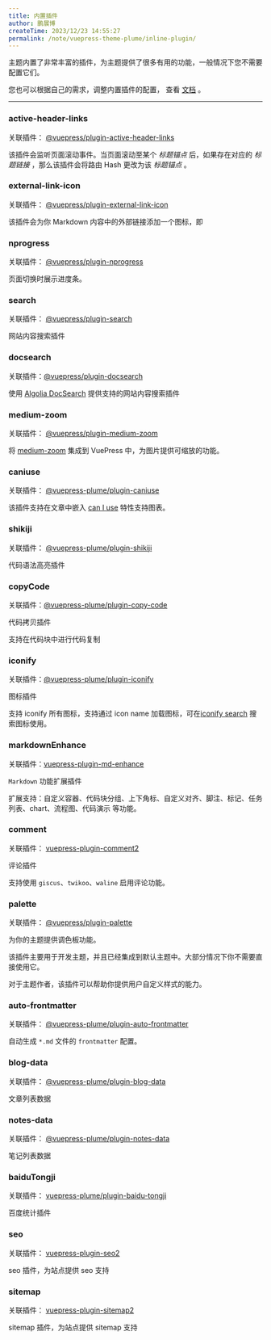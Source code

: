 ```yaml
---
title: 内置插件
author: 鹏展博
createTime: 2023/12/23 14:55:27
permalink: /note/vuepress-theme-plume/inline-plugin/
---
```


主题内置了非常丰富的插件，为主题提供了很多有用的功能，一般情况下您不需要配置它们。

您也可以根据自己的需求，调整内置插件的配置， 查看 [文档](/note/vuepress-theme-plume/plugins-config/) 。

----

### active-header-links

关联插件： [@vuepress/plugin-active-header-links](https://v2.vuepress.vuejs.org/zh/reference/plugin/active-header-links.html)

该插件会监听页面滚动事件。当页面滚动至某个 _标题锚点_ 后，如果存在对应的 _标题链接_ ，那么该插件会将路由 Hash 更改为该 _标题锚点_ 。

### external-link-icon

关联插件： [@vuepress/plugin-external-link-icon](https://v2.vuepress.vuejs.org/zh/reference/plugin/external-link-icon.html)

该插件会为你 Markdown 内容中的外部链接添加一个图标，即 <ExternalLinkIcon />


### nprogress

关联插件： [@vuepress/plugin-nprogress](https://v2.vuepress.vuejs.org/zh/reference/plugin/nprogress.html)

页面切换时展示进度条。


### search

关联插件： [@vuepress/plugin-search](https://v2.vuepress.vuejs.org/zh/reference/plugin/search.html)

网站内容搜索插件

### docsearch

关联插件：[@vuepress/plugin-docsearch](https://v2.vuepress.vuejs.org/zh/reference/plugin/docsearch.html)

使用 [Algolia DocSearch](https://docsearch.algolia.com/) 提供支持的网站内容搜索插件

### medium-zoom

关联插件： [@vuepress/plugin-medium-zoom](https://v2.vuepress.vuejs.org/zh/reference/plugin/medium-zoom.html)

将 [medium-zoom](https://github.com/francoischalifour/medium-zoom#readme) 集成到 VuePress 中，为图片提供可缩放的功能。

### caniuse

关联插件： [@vuepress-plume/plugin-caniuse](https://www.npmjs.com/package/@vuepress-plume/plugin-caniuse)

该插件支持在文章中嵌入 [can I use](https://caniuse.com/) 特性支持图表。

### shikiji

关联插件： [@vuepress-plume/plugin-shikiji](/note/vuepress-theme-plume/inline-plugin/)

代码语法高亮插件

### copyCode

关联插件：[@vuepress-plume/plugin-copy-code](https://www.npmjs.com/package/@vuepress-plume/plugin-copy-code)

代码拷贝插件

支持在代码块中进行代码复制

### iconify

关联插件：[@vuepress-plume/plugin-iconify](https://www.npmjs.com/package/@vuepress-plume/plugin-iconify)

图标插件

支持 iconify 所有图标，支持通过 icon name 加载图标，可在[iconify search](https://icon-sets.iconify.design/) 搜索图标使用。

### markdownEnhance

关联插件：[vuepress-plugin-md-enhance](https://vuepress-theme-hope.github.io/v2/md-enhance/zh/)

`Markdown` 功能扩展插件

扩展支持：自定义容器、代码块分组、上下角标、自定义对齐、脚注、标记、任务列表、chart、流程图、代码演示 等功能。

### comment

关联插件： [vuepress-plugin-comment2](https://vuepress-theme-hope.github.io/v2/comment/zh/)

评论插件

支持使用 `giscus`、`twikoo`、`waline` 启用评论功能。

### palette

关联插件： [@vuepress/plugin-palette](https://v2.vuepress.vuejs.org/zh/reference/plugin/palette.html)

为你的主题提供调色板功能。

该插件主要用于开发主题，并且已经集成到默认主题中。大部分情况下你不需要直接使用它。

对于主题作者，该插件可以帮助你提供用户自定义样式的能力。

### auto-frontmatter

关联插件： [@vuepress-plume/plugin-auto-frontmatter](https://github.com/pengzhanbo/vuepress-theme-plume/tree/main/plugins/plugin-auto-frontmatter)

自动生成 `*.md` 文件的 `frontmatter` 配置。

### blog-data

关联插件： [@vuepress-plume/plugin-blog-data](https://github.com/pengzhanbo/vuepress-theme-plume/tree/main/plugins/plugin-blog-data)

文章列表数据

### notes-data

关联插件： [@vuepress-plume/plugin-notes-data](https://github.com/pengzhanbo/vuepress-theme-plume/tree/main/plugins/plugin-notes-data)

笔记列表数据


### baiduTongji

关联插件： [vuepress-plume/plugin-baidu-tongji](https://github.com/pengzhanbo/vuepress-theme-plume/tree/main/plugins/plugin-baidu-tongji)

百度统计插件

### seo

关联插件： [vuepress-plugin-seo2](https://plugin-seo2.vuejs.press/)

seo 插件，为站点提供 seo 支持

### sitemap

关联插件： [vuepress-plugin-sitemap2](https://plugin-sitemap2.vuejs.press/)

sitemap 插件，为站点提供 sitemap 支持
